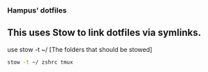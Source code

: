 ### Hampus' dotfiles

## This uses Stow to link dotfiles via symlinks.
use stow -t ~/ [The folders that should be stowed]
```sh
stow -t ~/ zshrc tmux
```


